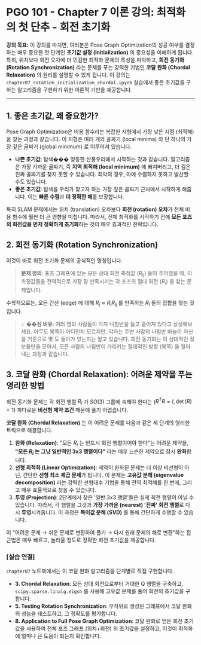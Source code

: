 # PGO 101 - Chapter 7 이론 강의: 최적화의 첫 단추 - 회전 초기화

**강의 목표:** 이 강의를 마치면, 여러분은 Pose Graph Optimization의 성공 여부를 결정하는 매우 중요한 첫 단계인 **초기값 설정 (Initialization)** 의 중요성을 이해하게 됩니다. 특히, 위치보다 회전 오차에 더 민감한 최적화 문제의 특성을 파악하고, **회전 동기화 (Rotation Synchronization)** 라는 문제를 푸는 강력한 기법인 **코달 완화 (Chordal Relaxation)** 의 원리를 설명할 수 있게 됩니다. 이 강의는 `chapter07_rotation_initialization_chordal.ipynb` 실습에서 좋은 초기값을 구하는 알고리즘을 구현하기 위한 이론적 기반을 제공합니다.

---

## 1. 좋은 초기값, 왜 중요한가?

Pose Graph Optimization은 비용 함수라는 복잡한 지형에서 가장 낮은 지점 (최적해) 을 찾는 과정과 같습니다. 이 지형은 여러 개의 골짜기 (local minima) 와 단 하나의 가장 깊은 골짜기 (global minimum) 로 이루어져 있습니다.

*   **나쁜 초기값**: 탐색��� 엉뚱한 산봉우리에서 시작하는 것과 같습니다. 알고리즘은 가장 가까운 골짜기, 즉 **지역 최적해 (local minimum)** 에 빠져버리고, 더 깊은 진짜 골짜기를 찾지 못할 수 있습니다. 최악의 경우, 아예 수렴하지 못하고 발산할 수도 있습니다.
*   **좋은 초기값**: 탐색을 우리가 찾고자 하는 가장 깊은 골짜기 근처에서 시작하게 해줍니다. 이는 **빠른 수렴**과 **더 정확한 해**를 보장합니다.

특히 SLAM 문제에서는 위치 (translation) 오차보다 **회전 (rotation) 오차**가 전체 비용 함수에 훨씬 더 큰 영향을 미칩니다. 따라서, 전체 최적화를 시작하기 전에 **모든 포즈의 회전값을 먼저 정확하게 초기화**하는 것이 매우 효과적인 전략입니다.

## 2. 회전 동기화 (Rotation Synchronization)

이것이 바로 회전 초기화 문제의 공식적인 명칭입니다.

> **문제 정의**: 포즈 그래프에 있는 모든 상대 회전 측정값 ($R_{ij}$) 들이 주어졌을 때, 이 측정값들을 전역적으로 가장 잘 만족시키는 각 포즈의 절대 회전 ($R_i$) 을 찾는 문제입니다.

수학적으로는, 모든 간선 (edge) 에 대해 $R_j \approx R_i R_{ij}$ 를 만족하는 $R_i$ 들의 집합을 찾는 것입니다.

> 💡 **��심 비유**: 여러 명의 사람들이 각자 나침반을 들고 흩어져 있다고 상상해보세요. 아무도 북쪽이 어디인지 모르지만, 각자는 주변 사람의 나침반 바늘이 자신을 기준으로 몇 도 돌아가 있는지는 알고 있습니다. 회전 동기화는 이 상대적인 정보들만을 모아서, 모든 사람의 나침반이 가리키는 절대적인 방향 (북쪽) 을 알아내는 과정과 같습니다.

## 3. 코달 완화 (Chordal Relaxation): 어려운 제약을 푸는 영리한 방법

회전 동기화 문제는 각 회전 행렬 $R_i$ 가 $SO(3)$ 그룹에 속해야 한다는 ($R^T R = I, \det(R)=1$) 까다로운 **비선형 제약 조건** 때문에 풀기 어렵습니다.

**코달 완화 (Chordal Relaxation)** 는 이 어려운 문제를 다음과 같은 세 단계의 영리한 트릭으로 해결합니다.

1.  **완화 (Relaxation)**: "모든 $R_i$ 는 반드시 회전 행렬이어야 한다"는 어려운 제약을, **"모든 $R_i$ 는 그냥 일반적인 3x3 행렬이다"** 라는 매우 느슨한 제약으로 잠시 **완화**합니다.
2.  **선형 최적화 (Linear Optimization)**: 제약이 완화된 문제는 더 이상 비선형이 아닌, 간단한 **선형 최소 제곱 문제**가 됩니다. 이 문제는 **고유값 분해 (eigenvalue decomposition)** 라는 강력한 선형대수 기법을 통해 전역 최적해를 한 번에, 그리고 매우 효율적으로 찾을 수 있습니다.
3.  **투영 (Projection)**: 2단계에서 찾은 '일반 3x3 행렬'들은 실제 회전 행렬이 아닐 수 있습니다. 따라서, 각 행렬을 그것과 **가장 가까운 (nearest) '진짜' 회전 행렬**로 다시 **투영**시켜줍니다. 이 과정은 **특이값 분해 (SVD)** 를 통해 간단하게 수행할 수 있습니다.

이 "어려운 문제 → 쉬운 문제로 변환하여 풀기 → 다시 원래 문제의 해로 변환"하는 접근법은 매우 빠르고, 놀라울 정도로 정확한 회전 초기값을 제공합니다.

### [실습 연결]
`chapter07` 노트북에서는 이 코달 완화 알고리즘을 단계별로 직접 구현합니다.
- **3. Chordal Relaxation**: 모든 상대 회전으로부터 거대한 Q 행렬을 구축하고, `scipy.sparse.linalg.eigsh` 를 사용해 고유값 문제를 풀어 회전의 초기값을 구합니다.
- **5. Testing Rotation Synchronization**: 무작위로 생성된 그래프에서 코달 완화의 성능을 테스트하고, 그 정확도를 평가합니다.
- **8. Application to Full Pose Graph Optimization**: 코달 완화로 얻은 회전 초기값을 사용하여 전체 포즈 그래프 (위치+회전) 의 초기값을 설정하고, 이것이 최적화에 얼마나 큰 도움이 되는지 확인합니다.